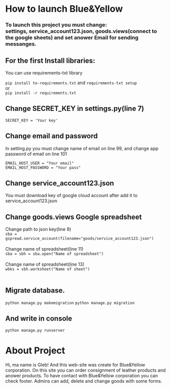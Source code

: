 <h1>How to launch Blue&Yellow</h1>

<h3>To launch this project you must change:<br> <b>settings, service_account123.json, goods.views(connect to the google sheets)</b> and set anower <b>Email</b> for sending messanges.</h3>

<h2>For the first Install libraries:</h2>
<p>You can use requirements-txt library</p>
<code>pip install to-requirements.txt</code>
and
<code>requirements-txt setup</code>
<br>or<br>
<code>pip install -r requirements.txt</code>

<h2>Change SECRET_KEY in settings.py(line 7)</h2>
<code>SECRET_KEY = 'Your key'</code>

<h2>Change email and password</h2>
<p>In setting.py you must change name of email on line 99, and change app password of email on line 101</p>

<code>EMAIL_HOST_USER = "Your email"</code><br>
<code>EMAIL_HOST_PASSWORD = "Your pass"</code>


<h2>Change service_account123.json</h2>
<p>You must download key of google cloud account after add it to service_account123.json </p>

<h2>Change goods.views Google spreadsheet</h2>
Change path to json key(line 9)<br>
<code>sba = gspread.service_account(filename="goods/service_account123.json")
</code><br>
Change name of spreadsheet(line 11)<br>
<code>sba = sbh = sba.open("Name of spreadsheet")
</code><br>
Change name of spreadsheet(line 13)<br>
<code>wbks = sbh.worksheet("Name of sheet")
</code><br>

<h2>Migrate database.</h2>
<code>python manage.py makemigration</code>
<code>python manage.py migration</code>

<h2>And write in console</h2>
<code>python manage.py runserver</code>


<h1>About Project</h1>

Hi, ma name is Gleb! And this web-site was create for Blue&Yellow corporation. 
On this site you can order consignment of leather products and anower products.
To have contact with Blue&Yellow corporation you can check footer.
Admins can add, delete and change goods with some forms. 


